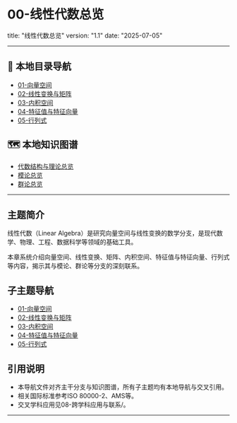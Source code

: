# 00-线性代数总览

title: "线性代数总览"
version: "1.1"
date: "2025-07-05"

---

## 📁 本地目录导航
- [01-向量空间](./01-向量空间.md)
- [02-线性变换与矩阵](./02-线性变换与矩阵.md)
- [03-内积空间](./03-内积空间.md)
- [04-特征值与特征向量](./04-特征值与特征向量.md)
- [05-行列式](./05-行列式.md)

## 🗺️ 本地知识图谱
- [代数结构与理论总览](../00-代数结构与理论总览.md)
- [模论总览](../05-模论/00-模论总览.md)
- [群论总览](../02-群论/00-群论总览.md)

---

## 主题简介
线性代数（Linear Algebra）是研究向量空间与线性变换的数学分支，是现代数学、物理、工程、数据科学等领域的基础工具。

本章系统介绍向量空间、线性变换、矩阵、内积空间、特征值与特征向量、行列式等内容，揭示其与模论、群论等分支的深刻联系。

## 子主题导航
- [01-向量空间](./01-向量空间.md)
- [02-线性变换与矩阵](./02-线性变换与矩阵.md)
- [03-内积空间](./03-内积空间.md)
- [04-特征值与特征向量](./04-特征值与特征向量.md)
- [05-行列式](./05-行列式.md)

## 引用说明
- 本导航文件对齐主干分支与知识图谱，所有子主题均有本地导航与交叉引用。
- 相关国际标准参考ISO 80000-2、AMS等。
- 交叉学科应用见08-跨学科应用与联系/。

---
